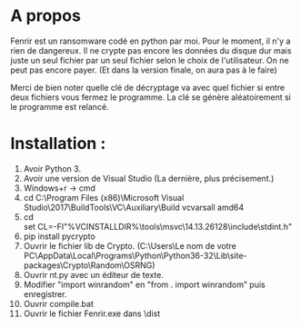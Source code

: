 # A propos
Fenrir est un ransomware codé en python par moi.
Pour le moment, il n'y a rien de dangereux.
Il ne crypte pas encore les données du disque dur mais juste un seul fichier par un seul fichier selon le choix de l'utilisateur.
On ne peut pas encore payer. (Et dans la version finale, on aura pas à le faire)

Merci de bien noter quelle clé de décryptage va avec quel fichier si entre deux fichiers vous fermez le programme.
La clé se génère aléatoirement si le programme est relancé.

# Installation :

1. Avoir Python 3.
2. Avoir une version de Visual Studio (La dernière, plus précisement.)
3. Windows+r -> cmd
4. cd C:\Program Files (x86)\Microsoft Visual Studio\2017\BuildTools\VC\Auxiliary\Build
vcvarsall amd64
5. cd \
set CL=-FI"%VCINSTALLDIR%\tools\msvc\14.13.26128\include\stdint.h"
6. pip install pycrypto
7. Ouvrir le fichier lib de Crypto. (C:\Users\Le nom de votre PC\AppData\Local\Programs\Python\Python36-32\Lib\site-packages\Crypto\Random\OSRNG)
8. Ouvrir nt.py avec un éditeur de texte.
9. Modifier "import winrandom" en "from . import winrandom" puis enregistrer.
10. Ouvrir compile.bat
11. Ouvrir le fichier Fenrir.exe dans \dist

